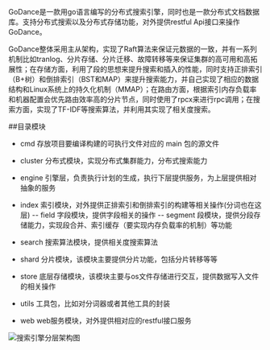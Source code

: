 GoDance是一款用go语言编写的分布式搜索引擎，同时也是一款分布式文档数据库。支持分布式搜索以及分布式存储功能，对外提供restful Api接口来操作GoDance。

GoDance整体采用主从架构，实现了Raft算法来保证元数据的一致，并有一系列机制比如tranlog、分片存储、分片迁移、故障转移等来保证集群的高可用和高拓展性；在存储方面，利用了段的思想来提升搜索和插入的性能，同时支持正排索引（B+树）和倒排索引（BST和MAP）来提升搜索能力，并自己实现了相应的数据结构和Linux系统上的持久化机制（MMAP）；在路由方面，根据索引内存负载率和机器配置会优先路由效率高的分片节点，同时使用了rpcx来进行rpc调用；在搜索方面，实现了TF-IDF等搜索算法，并利用其实现了相关度搜索。

##目录模块
- cmd 存放项目要编译构建的可执行文件对应的 main 包的源文件
- cluster 分布式模块，实现分布式集群能力，分布式搜索能力
- engine 引擎层，负责执行计划的生成，执行下层提供服务，为上层提供相对抽象的服务

- index 索引模块，对外提供正排索引和倒排索引的构建等相关操作(分词也在这层)
-- field 字段模块，提供字段相关的操作
-- segment 段模块，提供分段存储能力，实现段合并、索引缓存（要实现内存负载率的机制）等功能
- search 搜索算法模块，提供相关度搜索算法
- shard 分片模块，该模块主要提供分片功能，包括分片转移等等
- store 底层存储模块，该模块主要与os文件存储进行交互，提供数据写入文件的相关操作
- utils 工具包，比如对分词器或者其他工具的封装
- web web服务模块，对外提供相对应的restful接口服务

![搜索引擎分层架构图](https://cdn.jsdelivr.net/gh/BestDreamChaser/picture/img/202205211111001.png)

